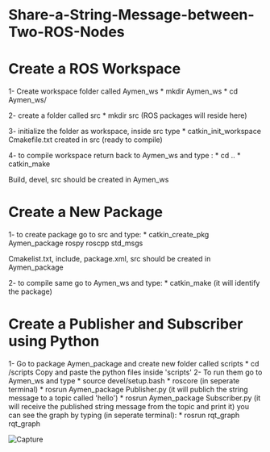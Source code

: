 # Share-a-String-Message-between-Two-ROS-Nodes

# Create a ROS Workspace
1- Create workspace folder called Aymen_ws
    * mkdir Aymen_ws
    * cd Aymen_ws/
    
2- create a folder called src
    * mkdir src  (ROS packages will reside here)
    
3- initialize the folder as workspace, inside src type
    * catkin_init_workspace
  Cmakefile.txt created in src (ready to compile)
    
4- to compile workspace return back to Aymen_ws and type :
    * cd ..
    * catkin_make 
    
 Build, devel, src should be created in Aymen_ws
# Create a New Package
1- to create package go to src and type: 
    * catkin_create_pkg Aymen_package rospy roscpp std_msgs
   
  Cmakelist.txt, include, package.xml,	src should be created in Aymen_package
  
2- to compile same go to Aymen_ws and type:
    * catkin_make (it will identify the package)
    
# Create a Publisher and Subscriber using Python
1- Go to package Aymen_package and create new folder called scripts 
    * cd /scripts
Copy and paste the python files inside 'scripts'
2- To run them go to Aymen_ws and type
    * source devel/setup.bash
    * roscore  (in seperate terminal)
    * rosrun Aymen_package Publisher.py   (it will publich the string message to a topic called 'hello')
    * rosrun Aymen_package Subscriber.py  (it will receive the published string message from the topic and print it)
you can see the graph by typing (in seperate terminal):
    * rosrun rqt_graph rqt_graph

![Capture](https://user-images.githubusercontent.com/67188835/86829356-fb31d680-c09c-11ea-9da6-5ea477ad966d.PNG)


